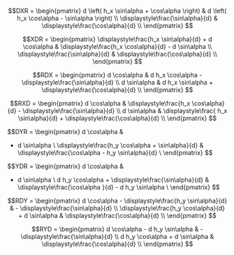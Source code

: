 $$DXR =
 \begin{pmatrix} d \left(
 h_x \sin\alpha + \cos\alpha \right) & d \left( h_x \cos\alpha - \sin\alpha
 \right) \\
\displaystyle\frac{\sin\alpha}{d} & \displaystyle\frac{\cos\alpha}{d} \\
 \end{pmatrix} $$

$$XDR =
 \begin{pmatrix} \displaystyle\frac{h_x \sin\alpha}{d} + d \cos\alpha & \displaystyle\frac{h_x \cos\alpha}{d} - d \sin\alpha \\
\displaystyle\frac{\sin\alpha}{d} & \displaystyle\frac{\cos\alpha}{d} \\
 \end{pmatrix} $$
 
$$RDX =
 \begin{pmatrix} d \cos\alpha &
 d h_x \cos\alpha - \displaystyle\frac{\sin\alpha}{d} \\
d \sin\alpha & d h_x \sin\alpha + \displaystyle\frac{\cos\alpha}{d} \\
 \end{pmatrix} $$
 
$$RXD =
 \begin{pmatrix} d \cos\alpha &
 \displaystyle\frac{h_x \cos\alpha}{d} - \displaystyle\frac{\sin\alpha}{d} \\
d \sin\alpha & \displaystyle\frac{
 h_x \sin\alpha}{d} + \displaystyle\frac{\cos\alpha}{d} \\
 \end{pmatrix} $$

$$DYR =
 \begin{pmatrix} d \cos\alpha &
 - d \sin\alpha \\
\displaystyle\frac{h_y \cos\alpha + \sin\alpha}{d} & \displaystyle\frac{\cos\alpha - h_y \sin\alpha}{d} \\
 \end{pmatrix} $$
 
$$YDR =
 \begin{pmatrix} d \cos\alpha &
 - d \sin\alpha \\
d h_y \cos\alpha + \displaystyle\frac{\sin\alpha}{d} & \displaystyle\frac{\cos\alpha
 }{d} - d h_y \sin\alpha \\
 \end{pmatrix} $$

$$RDY =
 \begin{pmatrix} d \cos\alpha -
 \displaystyle\frac{h_y \sin\alpha}{d} & - \displaystyle\frac{\sin\alpha}{d} \\
\displaystyle\frac{h_y \cos\alpha}{d} + d \sin\alpha & \displaystyle\frac{\cos\alpha}{d} \\
 \end{pmatrix} $$

$$RYD =
 \begin{pmatrix} d \cos\alpha -
 d h_y \sin\alpha & - \displaystyle\frac{\sin\alpha}{d} \\
d h_y \cos\alpha +
 d \sin\alpha & \displaystyle\frac{\cos\alpha}{d} \\
 \end{pmatrix} $$
